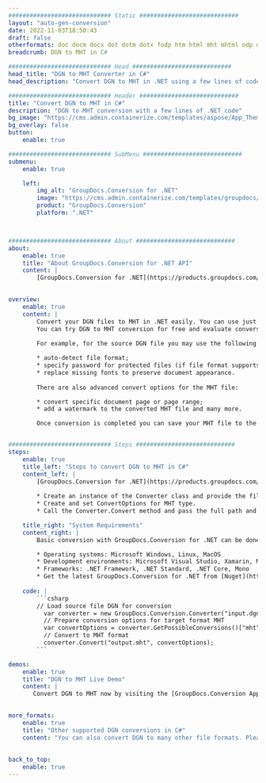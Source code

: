 ```yaml
---
############################# Static ############################
layout: "auto-gen-conversion"
date: 2022-11-03T18:50:43
draft: false
otherformats: doc docm docx dot dotm dotx fodp htm html mht mhtml odp odt otp pot potm potx pps ppsm ppsx ppt pptm pptx rtf
breadcrumb: DGN to MHT in C#

############################# Head ############################
head_title: "DGN to MHT Converter in C#"
head_description: "Convert DGN to MHT in .NET using a few lines of code. Use the GroupDocs Document Conversion API to convert over 160 file formats."

############################# Header ############################
title: "Convert DGN to MHT in C#"
description: "DGN to MHT conversion with a few lines of .NET code"
bg_image: "https://cms.admin.containerize.com/templates/aspose/App_Themes/V3/images/bg/header1.png"
bg_overlay: false
button:
    enable: true

############################# SubMenu ############################
submenu:
    enable: true

    left:
        img_alt: "GroupDocs.Conversion for .NET"
        image: "https://cms.admin.containerize.com/templates/groupdocs/images/product-logos/90x90-noborder/groupdocs-conversion-net.png"
        product: "GroupDocs.Conversion"
        platform: ".NET"



############################# About ############################
about:
    enable: true
    title: "About GroupDocs.Conversion for .NET API"
    content: |
        [GroupDocs.Conversion for .NET](https://products.groupdocs.com/conversion/net/) can be used to convert Microsoft Word, Excel, PowerPoint, PDF, Visio and other formats. GroupDocs.Conversion is a standalone API that is suitable for back-end and internal systems where high performance is required. It does not depend on any software such as Microsoft or Open Office.
    

overview:
    enable: true
    content: |
        Convert your DGN files to MHT in .NET easily. You can use just a couple of C# code lines in any platform of your choice like - Windows, Linux, macOS.
        You can try DGN to MHT conversion for free and evaluate conversion results quality.  Along with simple file conversion scenarios you can try more advanced options for loading source DGN file and for saving output MHT result. 
        
        For example, for the source DGN file you may use the following load options:

        * auto-detect file format;
        * specify password for protected files (if file format supports it);
        * replace missing fonts to preserve document appearance.
        
        There are also advanced convert options for the MHT file:

        * convert specific document page or page range;
        * add a watermark to the converted MHT file and many more.

        Once conversion is completed you can save your MHT file to the local file path or any third-party storage like FTP, Amazon S3, Google Drive, Dropbox etc. Please note - to convert DGN to MHT there is no need for any additional software installed - like MS Office, Open Office, Adobe Acrobat Reader etc.


############################# Steps ############################
steps:
    enable: true
    title_left: "Steps to convert DGN to MHT in C#"
    content_left: |
        [GroupDocs.Conversion for .NET](https://products.groupdocs.com/conversion/net/) makes it easy for developers to convert a DGN file to MHT with a few lines of code.
        
        * Create an instance of the Converter class and provide the file DGN with the full path
        * Create and set ConvertOptions for MHT type.
        * Call the Converter.Convert method and pass the full path and format (MHT) as a parameter

    title_right: "System Requirements"
    content_right: |
        Basic conversion with GroupDocs.Conversion for .NET can be done in just a few simple steps. Our APIs are supported on all major platforms and operating systems. Before executing the code below, make sure you have the following prerequisites installed on your system.

        * Operating systems: Microsoft Windows, Linux, MacOS
        * Development environments: Microsoft Visual Studio, Xamarin, MonoDevelop
        * Frameworks: .NET Framework, .NET Standard, .NET Core, Mono
        * Get the latest GroupDocs.Conversion for .NET from [Nuget](https://www.nuget.org/packages/groupdocs.conversion)
         
    code: |
        ```csharp    
        // Load source file DGN for conversion
          var converter = new GroupDocs.Conversion.Converter("input.dgn");
          // Prepare conversion options for target format MHT
          var convertOptions = converter.GetPossibleConversions()["mht"].ConvertOptions;
          // Convert to MHT format
          converter.Convert("output.mht", convertOptions);
        ```

demos:
    enable: true
    title: "DGN to MHT Live Demo"
    content: |
       Convert DGN to MHT now by visiting the [GroupDocs.Conversion App](https://products.groupdocs.app/conversion/family) website. Online demo has the following advantages
          

more_formats:
    enable: true
    title: "Other supported DGN conversions in C#"
    content: "You can also convert DGN to many other file formats. Please see the list below."
       
       
back_to_top:
    enable: true
---
```

